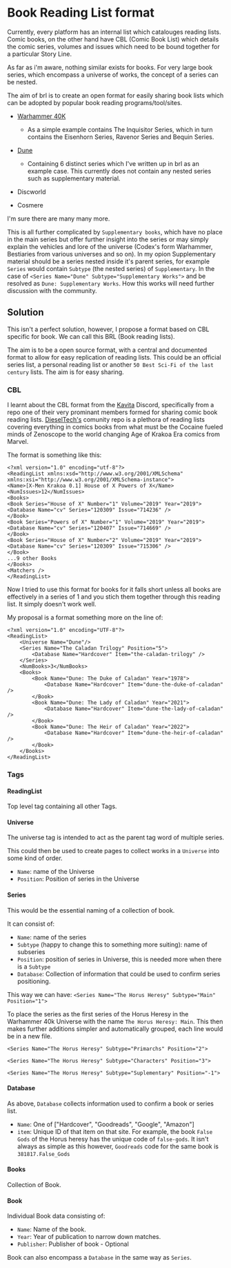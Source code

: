 # Book Reading List format

Currently, every platform has an internal list which catalouges reading lists. Comic books, on the other hand have CBL (Comic Book List) which details the comic series, volumes and issues which need to be bound together for a particular Story Line.

As far as i'm aware, nothing similar exists for books. For very large book series, which encompass a universe of works, the concept of a series can be nested.

The aim of brl is to create an open format for easily sharing book lists which can be adopted by popular book reading programs/tool/sites.

- [Warhammer 40K](./Warhammer_40k/README.md)

    - As a simple example contains The Inquisitor Series, which in turn contains the Eisenhorn Series, Ravenor Series and Bequin Series.

- [Dune](./Dune/README.md)

    - Containing 6 distinct series which I've written up in brl as an example case. This currently does not contain any nested series such as supplementary material.

- Discworld

- Cosmere

I'm sure there are many many more.

This is all further complicated by `Supplementary books`, which have no place in the main series but offer further insight into the series or may simply explain the vehicles and lore of the universe (Codex's form Warhammer, Bestiaries from various universes and so on). In my opion Supplementary material should be a series nested inside it's parent series, for example `Series` would contain `Subtype` (the nested series) of `Supplementary`. In the case of `<Series Name="Dune" Subtype="Supplementary Works">` and be resolved as `Dune: Supplementary Works`. How this works will need further discussion with the community.

## Solution

This isn't a perfect solution, however, I propose a format based on CBL specific for book. We can call this BRL (Book reading lists).

The aim is to be a open source format, with a central and documented format to allow for easy replication of reading lists. This could be an official series list, a personal reading list or another `50 Best Sci-Fi of the last century` lists. The aim is for easy sharing.

### CBL

I learnt about the CBL format from the [Kavita](https://github.com/Kareadita/Kavita) Discord, specifically from a repo one of their very prominant members formed for sharing comic book reading lists. [DieselTech's](https://github.com/DieselTech/CBL-ReadingLists) comunity repo is a plethora of reading lists covering everything in comics books from what must be the Cocaine fueled minds of Zenoscope to the world changing Age of Krakoa Era comics from Marvel.

The format is something like this:

```
<?xml version="1.0" encoding="utf-8"?>
<ReadingList xmlns:xsd="http://www.w3.org/2001/XMLSchema" xmlns:xsi="http://www.w3.org/2001/XMLSchema-instance">
<Name>[X-Men Krakoa 0.1] House of X Powers of X</Name>
<NumIssues>12</NumIssues>
<Books>
<Book Series="House of X" Number="1" Volume="2019" Year="2019">
<Database Name="cv" Series="120309" Issue="714236" />
</Book>
<Book Series="Powers of X" Number="1" Volume="2019" Year="2019">
<Database Name="cv" Series="120407" Issue="714669" />
</Book>
<Book Series="House of X" Number="2" Volume="2019" Year="2019">
<Database Name="cv" Series="120309" Issue="715306" />
</Book>
...9 other Books
</Books>
<Matchers />
</ReadingList>
```

Now I tried to use this format for books for it falls short unless all books are effectively in a series of 1 and you stich them together through this reading list. It simply doesn't work well.

My proposal is a format something more on the line of:

```
<?xml version="1.0" encoding="UTF-8"?>
<ReadingList>
	<Universe Name="Dune"/>
	<Series Name="The Caladan Trilogy" Position="5">
		<Database Name="Hardcover" Item="the-caladan-trilogy" />
	</Series>
	<NumBooks>3</NumBooks>
	<Books>
		<Book Name="Dune: The Duke of Caladan" Year="1978">
			<Database Name="Hardcover" Item="dune-the-duke-of-caladan" />
		</Book>
		<Book Name="Dune: The Lady of Caladan" Year="2021">
			<Database Name="Hardcover" Item="dune-the-lady-of-caladan" />
		</Book>
		<Book Name="Dune: The Heir of Caladan" Year="2022">
		    <Database Name="Hardcover" Item="dune-the-heir-of-caladan" />
		</Book>
	</Books>
</ReadingList>
```

### Tags

#### ReadingList
Top level tag containing all other Tags.

#### Universe
The universe tag is intended to act as the parent tag word of multiple series.

This could then be used to create pages to collect works in a `Universe` into some kind of order.

- `Name`: name of the Universe
- `Position`: Position of series in the Universe

#### Series
This would be the essential naming of a collection of book.

It can consist of:
- `Name`: name of the series
- `Subtype` (happy to change this to something more suiting): name of subseries
- `Position`: position of series in Universe, this is needed more when there is a `Subtype`
- `Database`: Collection of information that could be used to confirm series positioning.

This way we can have:
`<Series Name="The Horus Heresy" Subtype="Main" Position="1">`

To place the series as the first series of the Horus Heresy in the Warhammer 40k Universe with the name `The Horus Heresy: Main`. This then makes further additions simpler and automatically grouped, each line would be in a new file.

`<Series Name="The Horus Heresy" Subtype="Primarchs" Position="2">`

`<Series Name="The Horus Heresy" Subtype="Characters" Position="3">`

`<Series Name="The Horus Heresy" Subtype="Suplementary" Position="-1">`

#### Database
As above, `Database` collects information used to confirm a book or series list.
- `Name`: One of ["Hardcover", "Goodreads", "Google", "Amazon"]
- `item`: Unique ID of that item on that site. For example, the book `False Gods` of the Horus heresy has the unique code of `false-gods`. It isn't always as simple as this however, `Goodreads` code for the same book is `381817.False_Gods`

#### Books
Collection of Book.

#### Book
Individual Book data consisting of:
- `Name`: Name of the book.
- `Year`: Year of publication to narrow down matches.
- `Publisher`: Publisher of book - Optional

Book can also encompass a `Database` in the same way as `Series`.
